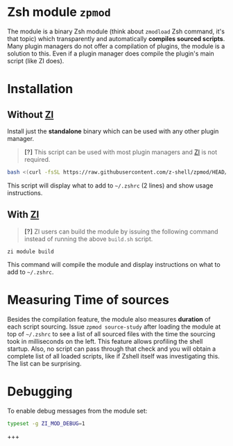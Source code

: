 # Zsh module `zpmod`

The module is a binary Zsh module (think about `zmodload` Zsh command, it's that topic) which transparently and
automatically **compiles sourced scripts**. Many plugin managers do not offer a compilation of plugins, the module is
a solution to this. Even if a plugin manager does compile the plugin's main script (like ZI does).

# Installation

## Without [ZI](https://github.com/z-shell/zi)

Install just the **standalone** binary which can be used with any other plugin manager.

> **[?]**
> This script can be used with most plugin managers and [ZI](https://github.com/z-shell/zi) is not required.

```bash
bash <(curl -fsSL https://raw.githubusercontent.com/z-shell/zpmod/HEAD/build.sh)
```

This script will display what to add to `~/.zshrc` (2 lines) and show usage instructions.

## With [ZI](https://github.com/z-shell/zi)

> **[?]**
> ZI users can build the module by issuing the following command instead of running the above `build.sh` script.

```shell
zi module build
```

This command will compile the module and display instructions on what to add to `~/.zshrc`.

# Measuring Time of sources

Besides the compilation feature, the module also measures **duration** of each script sourcing.
Issue `zpmod source-study` after loading the module at top of `~/.zshrc` to see a list of all sourced files with the time the
sourcing took in milliseconds on the left.
This feature allows profiling the shell startup. Also, no script can pass through that check and you will obtain a complete list of all loaded scripts,
like if Zshell itself was investigating this. The list can be surprising.

# Debugging

To enable debug messages from the module set:

```zsh
typeset -g ZI_MOD_DEBUG=1
```

+++
